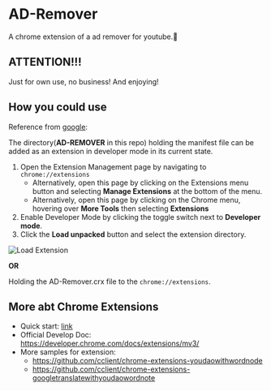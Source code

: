 # AD-Remover
A chrome extension of a ad remover for youtube.🍿



## ATTENTION!!!

Just for own use, no business! And enjoying!







## How you could use

Reference from [google](https://developer.chrome.com/docs/extensions/mv3/getstarted/): 

The directory(**AD-REMOVER** in this repo) holding the manifest file can be added as an extension in developer mode in its current state.

1. Open the Extension Management page by navigating to `chrome://extensions`
   - Alternatively, open this page by clicking on the Extensions menu button and selecting **Manage Extensions** at the bottom of the menu.
   - Alternatively, open this page by clicking on the Chrome menu, hovering over **More Tools** then selecting **Extensions**
2. Enable Developer Mode by clicking the toggle switch next to **Developer mode**.
3. Click the **Load unpacked** button and select the extension directory.

![Load Extension](https://developer-chrome-com.imgix.net/image/BrQidfK9jaQyIHwdw91aVpkPiib2/iYdLKFsJ1KSVGLhbLRvS.png?auto=format)



**OR**

Holding the AD-Remover.crx file to the `chrome://extensions`.





## More abt Chrome Extensions

- Quick start: [link](https://developer.chrome.com/docs/apps/first_app/)
- Official Develop Doc: https://developer.chrome.com/docs/extensions/mv3/
- More samples for extension:
  - https://github.com/cclient/chrome-extensions-youdaowithwordnode
  - https://github.com/cclient/chrome-extensions-googletranslatewithyoudaowordnote

